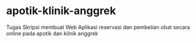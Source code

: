 # apotik-klinik-anggrek
Tugas Skripsi membuat Web Aplikasi reservasi dan pembelian obat secara online pada apotik dan klinik anggrek
